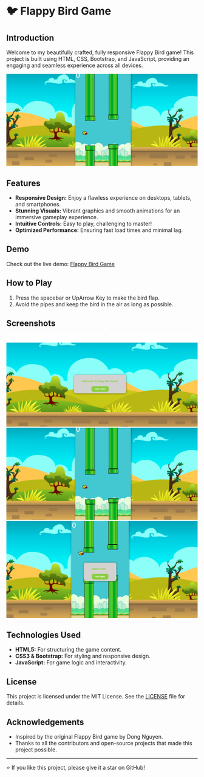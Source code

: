 # 🐦 Flappy Bird Game

## Introduction

Welcome to my beautifully crafted, fully responsive Flappy Bird game! This project is built using HTML, CSS, Bootstrap, and JavaScript, providing an engaging and seamless experience across all devices.

![Flappy Bird Game Screenshot](screenshots/img3.PNG)

## Features

- **Responsive Design:** Enjoy a flawless experience on desktops, tablets, and smartphones.
- **Stunning Visuals:** Vibrant graphics and smooth animations for an immersive gameplay experience.
- **Intuitive Controls:** Easy to play, challenging to master!
- **Optimized Performance:** Ensuring fast load times and minimal lag.

## Demo

Check out the live demo: [Flappy Bird Game]( https://farhansahibzada.github.io/Flappy-Bird-Game/)


## How to Play

1. Press the spacebar or UpArrow Key to make the bird flap.
2. Avoid the pipes and keep the bird in the air as long as possible.


## Screenshots

![Game Start](screenshots/img1.PNG)
![Gameplay](screenshots/img3.PNG)
![Game Over](screenshots/img2.PNG)

## Technologies Used

- **HTML5:** For structuring the game content.
- **CSS3 & Bootstrap:** For styling and responsive design.
- **JavaScript:** For game logic and interactivity.

## License

This project is licensed under the MIT License. See the [LICENSE](LICENSE) file for details.

## Acknowledgements

- Inspired by the original Flappy Bird game by Dong Nguyen.
- Thanks to all the contributors and open-source projects that made this project possible.

---

⭐️ If you like this project, please give it a star on GitHub!
